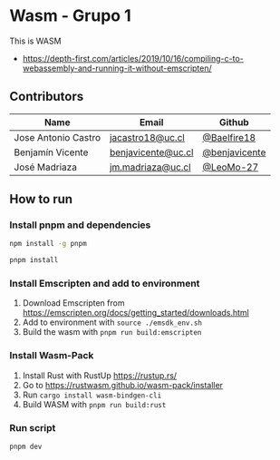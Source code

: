 # Wasm - Grupo 1

This is WASM

- https://depth-first.com/articles/2019/10/16/compiling-c-to-webassembly-and-running-it-without-emscripten/

## Contributors

| Name                | Email              | Github                                           |
| ------------------- | ------------------ | ------------------------------------------------ |
| Jose Antonio Castro | jacastro18@uc.cl   | [@Baelfire18](https://github.com/Baelfire18)     |
| Benjamín Vicente    | benjavicente@uc.cl | [@benjavicente](https://github.com/benjavicente) |
| José Madriaza       | jm.madriaza@uc.cl  | [@LeoMo-27](https://github.com/LeoMo-27)         |

## How to run

### Install pnpm and dependencies

```bash
npm install -g pnpm
```

```bash
pnpm install
```

### Install Emscripten and add to environment

1. Download Emscripten from <https://emscripten.org/docs/getting_started/downloads.html>
2. Add to environment with `source ./emsdk_env.sh`
3. Build the wasm with `pnpm run build:emscripten`

### Install Wasm-Pack

1. Install Rust with RustUp <https://rustup.rs/>
2. Go to <https://rustwasm.github.io/wasm-pack/installer>
3. Run `cargo install wasm-bindgen-cli`
4. Build WASM with `pnpm run build:rust`

### Run script

```bash
pnpm dev
```
